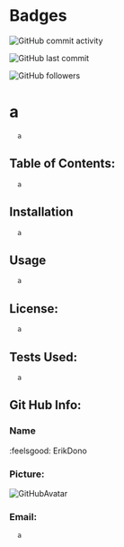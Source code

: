 
# Badges
![GitHub commit activity](https://img.shields.io/github/commit-activity/m/ErikDono/a)

![GitHub last commit](https://img.shields.io/github/last-commit/ErikDono/a)

![GitHub followers](https://img.shields.io/github/followers/ErikDono?style=social)


# a 

      a 

## Table of Contents:
      a 

## Installation
      a 

## Usage
      a 

## License:
      a 

## Tests Used:
      a 

## Git Hub Info:
### Name
   :feelsgood: ErikDono
### Picture:
![GitHubAvatar](https://avatars2.githubusercontent.com/u/61159557?v=4) 

### Email:
      a 
